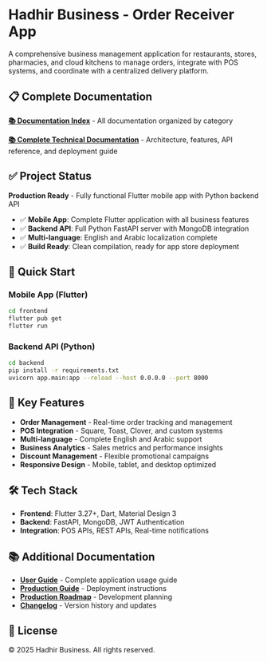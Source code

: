 # Hadhir Business - Order Receiver App

A comprehensive business management application for restaurants, stores, pharmacies, and cloud kitchens to manage orders, integrate with POS systems, and coordinate with a centralized delivery platform.

## 📋 Complete Documentation

**[📚 Documentation Index](./DOCS_INDEX.md)** - All documentation organized by category

**[📚 Complete Technical Documentation](./DOCUMENTATION.md)** - Architecture, features, API reference, and deployment guide

## ✅ Project Status

**Production Ready** - Fully functional Flutter mobile app with Python backend API

- ✅ **Mobile App**: Complete Flutter application with all business features
- ✅ **Backend API**: Full Python FastAPI server with MongoDB integration
- ✅ **Multi-language**: English and Arabic localization complete
- ✅ **Build Ready**: Clean compilation, ready for app store deployment

## 🚀 Quick Start

### Mobile App (Flutter)

```bash
cd frontend
flutter pub get
flutter run
```

### Backend API (Python)

```bash
cd backend
pip install -r requirements.txt
uvicorn app.main:app --reload --host 0.0.0.0 --port 8000
```

## 📱 Key Features

- **Order Management** - Real-time order tracking and management
- **POS Integration** - Square, Toast, Clover, and custom systems
- **Multi-language** - Complete English and Arabic support
- **Business Analytics** - Sales metrics and performance insights
- **Discount Management** - Flexible promotional campaigns
- **Responsive Design** - Mobile, tablet, and desktop optimized

## 🛠️ Tech Stack

- **Frontend**: Flutter 3.27+, Dart, Material Design 3
- **Backend**: FastAPI, MongoDB, JWT Authentication
- **Integration**: POS APIs, REST APIs, Real-time notifications

## 📚 Additional Documentation

- **[User Guide](./USER_GUIDE.md)** - Complete application usage guide
- **[Production Guide](./PRODUCTION_IMPLEMENTATION_GUIDE.md)** - Deployment instructions
- **[Production Roadmap](./PRODUCTION_ROADMAP.md)** - Development planning
- **[Changelog](./CHANGELOG.md)** - Version history and updates

## 📄 License

© 2025 Hadhir Business. All rights reserved.
